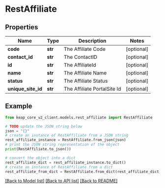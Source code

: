 # RestAffiliate


## Properties

Name | Type | Description | Notes
------------ | ------------- | ------------- | -------------
**code** | **str** | The Affiliate Code | [optional] 
**contact_id** | **str** | The ContactID | [optional] 
**id** | **str** | The AffiliateId | [optional] 
**name** | **str** | The Affiliate Name | [optional] 
**status** | **str** | The Affiliate Status | [optional] 
**unique_site_id** | **str** | The Affiliate PortalSite Id | [optional] 

## Example

```python
from keap_core_v2_client.models.rest_affiliate import RestAffiliate

# TODO update the JSON string below
json = "{}"
# create an instance of RestAffiliate from a JSON string
rest_affiliate_instance = RestAffiliate.from_json(json)
# print the JSON string representation of the object
print(RestAffiliate.to_json())

# convert the object into a dict
rest_affiliate_dict = rest_affiliate_instance.to_dict()
# create an instance of RestAffiliate from a dict
rest_affiliate_from_dict = RestAffiliate.from_dict(rest_affiliate_dict)
```
[[Back to Model list]](../README.md#documentation-for-models) [[Back to API list]](../README.md#documentation-for-api-endpoints) [[Back to README]](../README.md)



